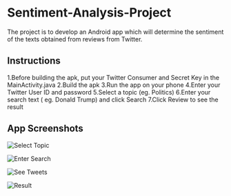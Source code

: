 # Sentiment-Analysis-Project
The project is to develop an Android app which will determine the sentiment of the texts obtained from reviews from Twitter.

## Instructions
1.Before building the apk, put your Twitter Consumer and Secret Key in the MainActivity.java
2.Build the apk
3.Run the app on your phone
4.Enter your Twitter User ID and password
5.Select a topic (eg. Politics)
6.Enter your search text ( eg. Donald Trump) and click Search
7.Click Review to see the result

## App Screenshots

![Select Topic](https://github.com/Suvam-Mondal/Sentiment-Analysis-Project/Screenshot_20170501-143227.png)

![Enter Search](https://github.com/Suvam-Mondal/Sentiment-Analysis-Project/Screenshot_20170501-143238.png)

![See Tweets](https://github.com/Suvam-Mondal/Sentiment-Analysis-Project/18191577_1585123341552492_2020604198_n.png)

![Result](https://github.com/Suvam-Mondal/Sentiment-Analysis-Project/18191584_1585123338219159_601556890_n.png)
